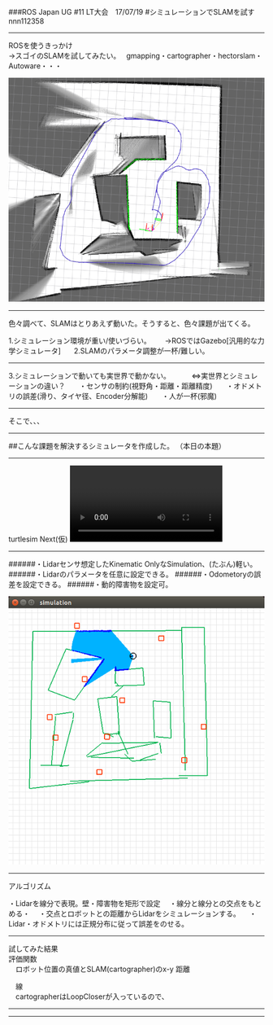 ###ROS Japan UG #11 LT大会　17/07/19 
#シミュレーションでSLAMを試す
nnn112358

---

  ROSを使うきっかけ   
 →スゴイのSLAMを試してみたい。  
  gmapping・cartographer・hectorslam・Autoware・・・
  
![robot1](SLAM_image.png)


---

色々調べて、SLAMはとりあえず動いた。そうすると、色々課題が出てくる。  
<div style="text-align: left;">
1.シミュレーション環境が重い/使いづらい。  
&nbsp;&nbsp;&nbsp;    →ROSではGazebo[汎用的な力学シミュレータ]  　
2.SLAMのパラメータ調整が一杯/難しい。  
</div>

---

<div style="text-align: left;">
3.シミュレーションで動いても実世界で動かない。   
&nbsp;&nbsp;&nbsp;  　⇔実世界とシミュレーションの違い？   
&nbsp;&nbsp;&nbsp; ・センサの制約(視野角・距離・距離精度)    
&nbsp;&nbsp;&nbsp; ・オドメトリの誤差(滑り、タイヤ径、Encoder分解能)  
&nbsp;&nbsp;&nbsp; ・人が一杯(邪魔)  
</div>

---

そこで、、、    

---

##こんな課題を解決するシミュレータを作成した。
（本日の本題）  

---

turtlesim Next(仮)
![robot_video](robot_slam_video.mp4)

---

<div style="text-align: left;">

######・Lidarセンサ想定したKinematic OnlyなSimulation、(たぶん)軽い。  
######・Lidarのパラメータを任意に設定できる。
######・Odometoryの誤差を設定できる。
######・動的障害物を設定可。  

</div>

![robot](robot_sim.png)

---

アルゴリズム  
<div style="text-align: left;">
 ・Lidarを線分で表現。壁・障害物を矩形で設定  
　・線分と線分との交点をもとめる・  
　・交点とロボットとの距離からLidarをシミュレーションする。  
　・Lidar・オドメトリには正規分布に従って誤差をのせる。  
</div>

---

試してみた結果  
評価関数  
　ロボット位置の真値とSLAM(cartographer)のx-y 距離  

　線  
　cartographerはLoopCloserが入っているので、  

---





---
